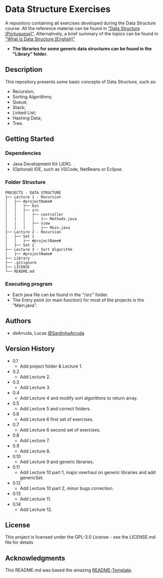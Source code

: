 # Data Structure Exercises

A repository containing all exercises developed during the Data Structure course.
All the reference material can be found in ["Data Structure [Portuguese]"](https://www.leandrocolevati.com.br/materiais?disciplina=4716-003).
Alternatively, a brief summary of the topics can be found in ["What is Data Structure [English]"](https://www.geeksforgeeks.org/what-is-data-structure-types-classifications-and-applications/)

* **The libraries for some generic data structures can be found in the "Library" folder.**

## Description

This repository presents some basic concepts of Data Structure, such as:
- Recursion;
- Sorting Algorithms;
- Queue;
- Stack;
- Linked List;
- Hashing Data;
- Tree.

## Getting Started

### Dependencies

* Java Development Kit (JDK).
* (Optional) IDE, such as VSCode, NetBeans or Eclipse.

### Folder Structure
````
PROJECTS - DATA STRUCTURE
├── Lecture 1 - Recursion
│   ├── #projectName#
│   │   ├── bin
│   │   ├── src
│   |   │   ├── controller
│   |   |   │   ├── Methods.java
│   |   │   ├── view
│   |   |   │   ├── Main.java
├── Lecture 2 - Recursion
│   ├── Set 1
│   │   ├── #projectName#
│   ├── Set 2
├── Lecture 3 - Sort Algorithm
│   ├── #projectName#
├── Library
├── .gitignore
├── LICENSE
└── README.md
````

### Executing program

* Each java file can be found in the "/src" folder.
* The Entry point (or main function) for most of the projects is the "Main.java".

## Authors

 - deArruda, Lucas [@SardinhaArruda](https://twitter.com/SardinhaArruda)

## Version History

* 0.1
    * Add project folder & Lecture 1.
* 0.2
    * Add Lecture 2.
* 0.3
    * Add Lecture 3.
* 0.4
    * Add Lecture 4 and modify sort algorithms to return array.
* 0.5
    * Add Lecture 5 and correct folders.
* 0.6
    * Add Lecture 6 first set of exercises. 
* 0.7
    * Add Lecture 6 second set of exercises.
* 0.8
    * Add Lecture 7.
* 0.9
    * Add Lecture 8.
* 0.10
    * Add Lecture 9 and generic libraries.
* 0.11
    * Add Lecture 10 part 1, major overhaul on generic libraries and add genericSet.
* 0.12
    * Add Lecture 10 part 2, minor bugs correction.
* 0.13
    * Add Lecture 11.
* 0.14
    * Add Lecture 12.


## License

This project is licensed under the GPL-3.0 License - see the LICENSE.md file for details

## Acknowledgments

This README.md was based the amazing [README-Template](https://gist.github.com/DomPizzie/7a5ff55ffa9081f2de27c315f5018afc).